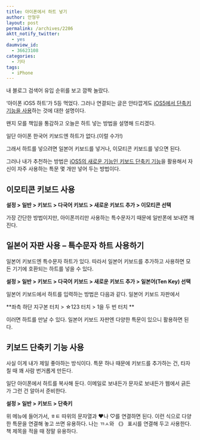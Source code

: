 ```yaml
---
title: 아이폰에서 하트 넣기
author: 안형우
layout: post
permalink: /archives/2286
aktt_notify_twitter:
  - yes
daumview_id:
  - 36623108
categories:
  - 기타
tags:
  - iPhone
---
```

내 블로그 검색어 유입 순위를 보고 깜짝 놀랐다.

&#8216;아이폰 iOS5 하트&#8217;가 5등 먹었다. 그러나 연결되는 글은 안타깝게도 [iOS5에서 단축키 기능을 사용][1]하는 것에 대한 설명이다.

왠지 모를 책임을 통감하고 오늘은 하트 넣는 방법을 설명해 드리겠다.

일단 아이폰 한국어 키보드엔 하트가 없다.(이럴 수가!)

그래서 하트를 넣으려면 일본어 키보드를 넣거나, 이모티콘 키보드를 넣으면 된다.

그러나 내가 추천하는 방법은 [iOS5의 새로운 기능인 키보드 단축키 기능][1]을 활용해서 자신이 자주 사용하는 특문 몇 개만 넣어 두는 방법이다.

## 이모티콘 키보드 사용

****설정 > 일반 > 키보드 > 다국어 키보드 > 새로운 키보드 추가 > 이모티콘 선택****

가장 간단한 방법이지만, 아이폰끼리만 사용하는 특수문자기 때문에 일반폰에 보내면 깨진다.

## 일본어 자판 사용 &#8211; 특수문자 하트 사용하기

일본어 키보드엔 특수문자 하트가 있다. 따라서 일본어 키보드를 추가하고 사용하면 모든 기기에 호환되는 하트를 넣을 수 있다.

**설정 > 일반 > 키보드 > 다국어 키보드 > 새로운 키보드 추가 > 일본어(Ten Key) 선택**

일본어 키보드에서 하트를 입력하는 방법은 다음과 같다. 일본어 키보드 자판에서

**좌측 하단 지구본 터치 > ☆123 터치 > 1을 두 번 터치 **

이러면 하트를 만날 수 있다. 일본어 키보드 자판엔 다양한 특문이 있으니 활용하면 된다.

## **키보드 단축키 기능 사용**

사실 이게 내가 제일 좋아하는 방식이다. 특문 하나 때문에 키보드를 추가하는 건, 타자칠 때 꽤 사람 번거롭게 만든다.

일단 아이폰에서 하트를 복사해 둔다. 이메일로 보내든가 문자로 보내든가 웹에서 긁든가 그런 건 알아서 준비한다.

**설정 > 일반 > 키보드 > 단축키**

위 메뉴에 들어가서, ㅎㅌ 따위의 문자열과 ♥나 ♡를 연결하면 된다. 이런 식으로 다양한 특문을 연결해 놓고 쓰면 유용하다. 나는 ㄲㅅ와 《》 표시를 연결해 두고 사용한다. 책 제목을 적을 때 정말 유용하다.

<div>
</div>

<div>
</div>

 [1]: https://mytory.net/archives/2079 "아이폰, iOS5부터 추가된 키보드 단축키 기능 이용하기"